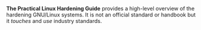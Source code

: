 **The Practical Linux Hardening Guide** provides a high-level overview of the hardening GNU/Linux systems. It is not an official standard or handbook but it _touches_ and _use_ industry standards.